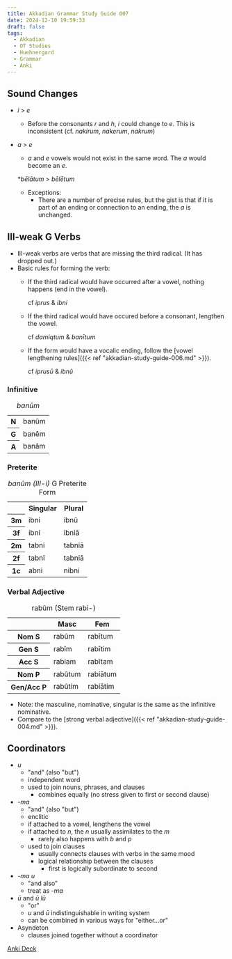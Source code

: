 ```yaml
---
title: Akkadian Grammar Study Guide 007
date: 2024-12-10 19:59:33
draft: false
tags:
  - Akkadian
  - OT Studies
  - Huehnergard
  - Grammar
  - Anki
---
```


<akkadian-toc></akkadian-toc>

<print-section>

## Sound Changes

- *i* > *e*
    - Before the consonants *r* and *h*, *i* could change to *e*. This is inconsistent (cf. *nakirum*, *nakerum*, *nakrum*)
- *a* > *e*
    - *a* and *e* vowels would not exist in the same word. The *a* would become an *e*.

    \**bēlātum* > *bēlētum*
    - Exceptions:
        - There are a number of precise rules, but the gist is that if it is part of an ending or connection to an ending, the *a* is unchanged.

## III-weak G Verbs

- III-weak verbs are verbs that are missing the third radical. (It has dropped out.)
- Basic rules for forming the verb:
    - If the third radical would have occurred after a vowel, nothing happens (end in the vowel).

        cf *iprus* & *ibni*

    - If the third radical would have occured before a consonant, lengthen the vowel.

        cf *damiqtum* & *banītum*

    - If the form would have a vocalic ending, follow the [vowel lengthening rules]({{< ref "akkadian-study-guide-006.md" >}}).

        cf *iprusū* & *ibnû*

### Infinitive

<table>
    <caption><i>banūm</i></caption>
      <tbody>
        <tr>
            <th>N</th>
            <td>banûm</td>
        </tr>
        <tr>
            <th>G</th>
            <td>banêm</td>
        </tr>
        <tr>
            <th>A</th>
            <td>banâm</td>
        </tr>
    </tbody>
</table>

### Preterite

<table>
    <caption><em>banûm (III-i)</em> G Preterite Form</caption>
    <tr>
        <th></th>
        <th>Singular</th>
        <th>Plural</th>
    </tr>
    <tr>
        <th>3m</th>
        <td>ibni</td>
        <td>ibnû</td>
    </tr>
    <tr>
        <th>3f</th>
        <td>ibni</td>
        <td>ibniā</td>
    </tr>
    <tr>
        <th>2m</th>
        <td>tabni</td>
        <td>tabniā</td>
    </tr>
    <tr>
        <th>2f</th>
        <td>tabnî</td>
        <td>tabniā</td>
    </tr>
    <tr>
        <th>1c</th>
        <td>abni</td>
        <td>nibni</td>
    </tr>
</table>

### Verbal Adjective

<table>
    <caption>rabûm (Stem rabi-)</caption>
    <thead>
        <tr>
          <th></th>
          <th>Masc</th>
          <th>Fem</th>
        </tr>
      </thead>
      <tbody>
        <tr>
            <th>Nom S</th>
            <td>rabûm</td>
            <td>rabītum</td>
        </tr>
        <tr>
            <th>Gen S</th>
            <td>rabîm</td>
            <td>rabītim</td>
        </tr>
        <tr>
            <th>Acc S</th>
            <td>rabiam</td>
            <td>rabītam</td>
        </tr>
        <tr>
            <th>Nom P</th>
            <td>rabûtum</td>
            <td>rabiātum</td>
        </tr>
        <tr>
            <th>Gen/Acc P</th>
            <td>rabûtim</td>
            <td>rabiātim</td>
        </tr>
    </tbody>
</table>

- Note: the masculine, nominative, singular is the same as the infinitive nominative.
- Compare to the [strong verbal adjective]({{< ref "akkadian-study-guide-004.md" >}}).

## Coordinators

- *u*
    - "and" (also "but")
    - independent word
    - used to join nouns, phrases, and clauses
        - combines equally (no stress given to first or second clause)
- -*ma*
    - "and" (also "but")
    - enclitic
    - if attached to a vowel, lengthens the vowel
    - if attached to *n*, the *n* usually assimilates to the *m*
        - rarely also happens with *b* and *p*
    - used to join clauses
        - usually connects clauses with verbs in the same mood
        - logical relationship between the clauses
            - first is logically subordinate to second
- -*ma* *u*
    - "and also"
    - treat as -*ma*
- *ū* and *ū lū*
    - "or"
    - *u* and *ū* indistinguishable in writing system
    - can be combined in various ways for "either...or"
- Asyndeton
    - clauses joined together without a coordinator


</print-section>

[Anki Deck](/anki/akkadian_007.apkg)
